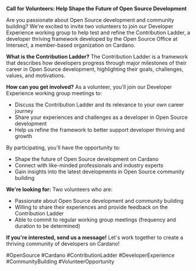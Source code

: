 **Call for Volunteers: Help Shape the Future of Open Source Development**

Are you passionate about Open Source development and community building? We're excited to invite two volunteers to join our Developer Experience working group to help test and refine the Contribution Ladder, a developer thriving framework developed by the Open Source Office at Intersect, a member-based organization on Cardano.

**What is the Contribution Ladder?**
The Contribution Ladder is a framework that describes how developers progress through major milestones of their career in Open Source development, highlighting their goals, challenges, values, and motivations.

**How can you get involved?**
As a volunteer, you'll join our Developer Experience working group meetings to:

* Discuss the Contribution Ladder and its relevance to your own career journey
* Share your experiences and challenges as a developer in Open Source development
* Help us refine the framework to better support developer thriving and growth

By participating, you'll have the opportunity to:

* Shape the future of Open Source development on Cardano
* Connect with like-minded professionals and industry experts
* Gain insights into the latest developments in Open Source community building

**We're looking for:**
Two volunteers who are:

* Passionate about Open Source development and community building
* Willing to share their experiences and provide feedback on the Contribution Ladder
* Able to commit to regular working group meetings (frequency and duration to be determined)

**If you're interested, send us a message!** Let's work together to create a thriving community of developers on Cardano!

#OpenSource #Cardano #ContributionLadder #DeveloperExperience #CommunityBuilding #VolunteerOpportunity
